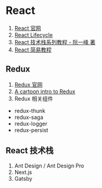 # React

1. [React 官网](https://reactjs.org/)
2. [React Lifecycle](http://projects.wojtekmaj.pl/react-lifecycle-methods-diagram/)
3. [React 技术栈系列教程 - 阮一峰 著](http://www.ruanyifeng.com/blog/2016/09/react-technology-stack.html)
4. [React 简易教程](/frontend/react-simple-tutorial/README.md)

## Redux

1. [Redux 官网](https://redux.js.org/)
2. [A cartoon intro to Redux](https://code-cartoons.com/a-cartoon-intro-to-redux-3afb775501a6)
3. Redux 相关组件

- redux-thunk
- redux-saga
- redux-logger
- redux-persist

## React 技术栈

1. Ant Design / Ant Design Pro
2. Next.js
3. Gatsby
